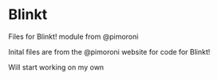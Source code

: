 # Blinkt
Files for Blinkt! module from @pimoroni

Inital files are from the @pimoroni website for code for Blinkt!

Will start working on my own
